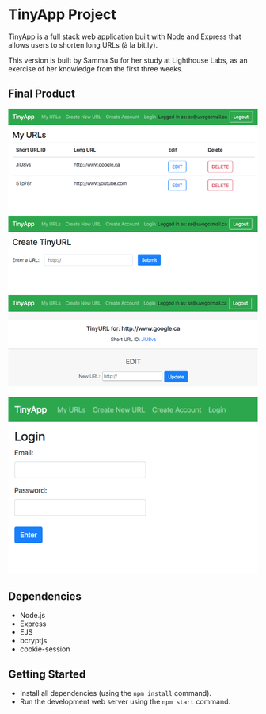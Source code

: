 # TinyApp Project

TinyApp is a full stack web application built with Node and Express that allows users to shorten long URLs (à la bit.ly).

This version is built by Samma Su for her study at Lighthouse Labs, as an exercise of her knowledge from the first three weeks.

## Final Product

!["My URLs Page"](https://github.com/EuphieSS/tinyapp/blob/master/docs/urls-page.png?raw=true)
!["Create New URL Page"](https://github.com/EuphieSS/tinyapp/blob/master/docs/create-new-url-page.png?raw=true)
!["Edit URL Page"](https://github.com/EuphieSS/tinyapp/blob/master/docs/update-url-page.png?raw=true)
!["Login Page"](https://github.com/EuphieSS/tinyapp/blob/master/docs/login-page.png?raw=true)

## Dependencies

- Node.js
- Express
- EJS
- bcryptjs
- cookie-session

## Getting Started

- Install all dependencies (using the `npm install` command).
- Run the development web server using the `npm start` command.